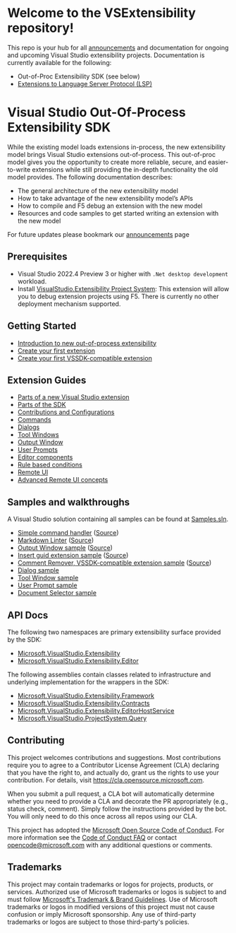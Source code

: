 # Welcome to the VSExtensibility repository!

This repo is your hub for all [announcements](docs/announcements.md) and documentation for ongoing and upcoming Visual Studio extensibility projects.  Documentation is currently available for the following:

* Out-of-Proc Extensibility SDK (see below)
* [Extensions to Language Server Protocol (LSP)](docs/lsp/lsp-extensions-specifications.md)

# Visual Studio Out-Of-Process Extensibility SDK

While the existing model loads extensions in-process, the new extensibility model brings Visual Studio extensions out-of-process. This out-of-proc model gives you the opportunity to create more reliable, secure, and easier-to-write extensions while still providing the in-depth functionality the old model provides. The following documentation describes:

* The general architecture of the new extensibility model
* How to take advantage of the new extensibility model’s APIs
* How to compile and F5 debug an extension with the new model
* Resources and code samples to get started writing an extension with the new model

For future updates please bookmark our [announcements](docs/announcements.md) page

## Prerequisites

* Visual Studio 2022.4 Preview 3 or higher with `.Net desktop development` workload.
* Install [VisualStudio.Extensibility Project System](https://marketplace.visualstudio.com/items?itemName=vsext.gladstone): This extension will allow you to debug extension projects using F5. There is currently no other deployment mechanism supported.

## Getting Started

* [Introduction to new out-of-process extensibility](docs/new-extensibility-model/getting-started/oop-extensibility-model-overview.md)
* [Create your first extension](docs/new-extensibility-model/getting-started/create-your-first-extension.md)
* [Create your first VSSDK-compatible extension](docs/new-extensibility-model/getting-started/in-proc-extensions.md)

## Extension Guides

* [Parts of a new Visual Studio extension](docs/new-extensibility-model/inside-the-sdk/extension-anatomy.md)
* [Parts of the SDK](docs/new-extensibility-model/inside-the-sdk/inside-the-sdk.md)
* [Contributions and Configurations](docs/new-extensibility-model/inside-the-sdk/contributions-and-configurations.md)
* [Commands](docs/new-extensibility-model/extension-guides/command/command.md)
* [Dialogs](docs/new-extensibility-model/extension-guides/dialog/dialog.md)
* [Tool Windows](docs/new-extensibility-model/extension-guides/toolWindow/toolWindow.md)
* [Output Window](docs/new-extensibility-model/extension-guides/outputWindow/outputWindow.md)
* [User Prompts](docs/new-extensibility-model/extension-guides/userPrompts/userPrompts.md)
* [Editor components](docs/new-extensibility-model/extension-guides/editor/editor.md)
* [Rule based conditions](docs/new-extensibility-model/inside-the-sdk/activation-constraints.md)
* [Remote UI](docs/new-extensibility-model/inside-the-sdk/remote-ui.md)
* [Advanced Remote UI concepts](docs/new-extensibility-model/inside-the-sdk/advanced-remote-ui.md)

## Samples and walkthroughs

A Visual Studio solution containing all samples can be found at [Samples.sln](./New_Extensibility_Model/Samples/Samples.sln).

* [Simple command handler](docs/new-extensibility-model/getting-started/create-your-first-extension.md) ([Source](./New_Extensibility_Model/Samples/SimpleRemoteCommandSample))
* [Markdown Linter](./New_Extensibility_Model/Samples/MarkdownLinter/README.md) ([Source](./New_Extensibility_Model/Samples/MarkdownLinter))
* [Output Window sample](./New_Extensibility_Model/Samples/OutputWindowSample/README.md) ([Source](./New_Extensibility_Model/Samples/OutputWindowSample))
* [Insert guid extension sample](./New_Extensibility_Model/Samples/InsertGuid/README.md) ([Source](./New_Extensibility_Model/Samples/InsertGuid))
* [Comment Remover, VSSDK-compatible extension sample](./New_Extensibility_Model/Samples/CommentRemover/README.md) ([Source](./New_Extensibility_Model/Samples/CommentRemover))
* [Dialog sample](./New_Extensibility_Model/Samples/DialogSample/)
* [Tool Window sample](./New_Extensibility_Model/Samples/ToolWindowSample/)
* [User Prompt sample](./New_Extensibility_Model/Samples/UserPromptSample/)
* [Document Selector sample](./New_Extensibility_Model/Samples/DocumentSelectorSample/)

## API Docs

The following two namespaces are primary extensibility surface provided by the SDK:

* [Microsoft.VisualStudio.Extensibility](docs/new-extensibility-model/api/Microsoft.VisualStudio.Extensibility.md)
* [Microsoft.VisualStudio.Extensibility.Editor](docs/new-extensibility-model/api/Microsoft.VisualStudio.Extensibility.Editor.md)

The following assemblies contain classes related to infrastructure and underlying implementation for the wrappers in the SDK:

* [Microsoft.VisualStudio.Extensibility.Framework](docs/new-extensibility-model/api/Microsoft.VisualStudio.Extensibility.Framework.md)
* [Microsoft.VisualStudio.Extensibility.Contracts](docs/new-extensibility-model/api/Microsoft.VisualStudio.Extensibility.Contracts.md)
* [Microsoft.VisualStudio.Extensibility.EditorHostService](docs/new-extensibility-model/api/Microsoft.VisualStudio.Extensibility.EditorHostService.md)
* [Microsoft.VisualStudio.ProjectSystem.Query](docs/new-extensibility-model/api/Microsoft.VisualStudio.ProjectSystem.Query.md)

## Contributing

This project welcomes contributions and suggestions.  Most contributions require you to agree to a Contributor License Agreement (CLA) declaring that you have the right to, and actually do, grant us the rights to use your contribution. For details, visit https://cla.opensource.microsoft.com.

When you submit a pull request, a CLA bot will automatically determine whether you need to provide a CLA and decorate the PR appropriately (e.g., status check, comment). Simply follow the instructions provided by the bot. You will only need to do this once across all repos using our CLA.

This project has adopted the [Microsoft Open Source Code of Conduct](https://opensource.microsoft.com/codeofconduct/).
For more information see the [Code of Conduct FAQ](https://opensource.microsoft.com/codeofconduct/faq/) or contact [opencode@microsoft.com](mailto:opencode@microsoft.com) with any additional questions or comments.

## Trademarks

This project may contain trademarks or logos for projects, products, or services. Authorized use of Microsoft trademarks or logos is subject to and must follow [Microsoft's Trademark & Brand Guidelines](https://www.microsoft.com/en-us/legal/intellectualproperty/trademarks/usage/general).
Use of Microsoft trademarks or logos in modified versions of this project must not cause confusion or imply Microsoft sponsorship.
Any use of third-party trademarks or logos are subject to those third-party's policies.
